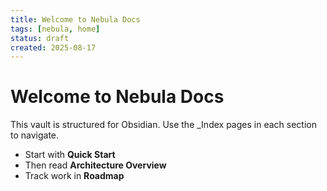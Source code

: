 ```yaml
---
title: Welcome to Nebula Docs
tags: [nebula, home]
status: draft
created: 2025-08-17
---
```


# Welcome to Nebula Docs

This vault is structured for Obsidian. Use the _Index pages in each section to navigate.
- Start with **Quick Start**
- Then read **Architecture Overview**
- Track work in **Roadmap**
